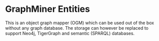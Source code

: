 # GraphMiner Entities

This is an object graph mapper (OGM) which can be used out of the box without any graph database. The storage can however be replaced to support Neo4j, TigerGraph and semantic (SPARQL) databases.

